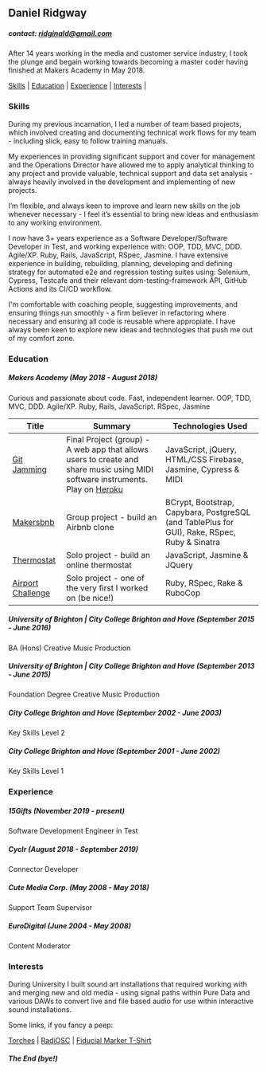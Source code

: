 ## Daniel Ridgway

##### contact: ridginald@gmail.com

After 14 years working in the media and customer service industry, I took the plunge and begain working towards becoming a master coder having finished at Makers Academy in May 2018.

  [Skills](#skills) | [Education](#education) | [Experience](#experience) | [Interests](#interests) |

### Skills

During my previous incarnation, I led a number of team based projects, which involved creating and documenting technical work flows for my team - including slick, easy to follow training manuals.

My experiences in providing significant support and cover for management and the Operations Director have allowed me to apply analytical thinking to any project and provide valuable, technical support and data set analysis - always heavily involved in the development and implementing of new projects.

I’m flexible, and always keen to improve and learn new skills on the job whenever necessary - I feel it’s essential to bring new ideas and enthusiasm to any working environment.

I now have 3+ years experience as a Software Developer/Software Developer in Test, and working experience with: OOP, TDD, MVC, DDD. Agile/XP. Ruby, Rails, JavaScript, RSpec, Jasmine. I have extensive experience in building, rebuilding, planning, developing and defining strategy for automated e2e and regression testing suites using: Selenium, Cypress, Testcafe and their relevant dom-testing-framework API, GitHub Actions and its CI/CD workflow. 

I'm comfortable with coaching people, suggesting improvements, and ensuring things run smoothly - a firm believer in refactoring where necessary and ensuring all code is reusable where appropiate. I have always been keen to explore new ideas and technologies that push me out of my comfort zone.


### Education

##### Makers Academy (May 2018 - August 2018)

Curious and passionate about code. Fast, independent learner. OOP, TDD, MVC, DDD. Agile/XP. Ruby, Rails, JavaScript. RSpec, Jasmine

| Title | Summary | Technologies Used |
|--|--|--|
| [Git Jamming](https://github.com/arsalanabc/git-jamming) | Final Project (group) - A web app that allows users to create and share music using MIDI software instruments. </br> Play on [Heroku ](http://gitjamming8.herokuapp.com/azlan.html)</br>| JavaScript, jQuery, HTML/CSS Firebase, Jasmine, Cypress & MIDI |
| [Makersbnb](https://github.com/simone-smith/makersbnb)| Group project - build an Airbnb clone | BCrypt, Bootstrap, Capybara, PostgreSQL (and TablePlus for GUI), Rake, RSpec, Ruby & Sinatra
| [Thermostat](https://github.com/ridginald/thermostatJS) | Solo project - build an online thermostat | JavaScript, Jasmine & JQuery |
| [Airport Challenge](https://github.com/ridginald/airport_challenge)| Solo project - one of the very first I worked on (be nice!) | Ruby, RSpec, Rake & RuboCop |

##### University of Brighton | City College Brighton and Hove (September 2015 - June 2016)

BA (Hons) Creative Music Production  

##### University of Brighton | City College Brighton and Hove (September 2013 - June 2015)

Foundation Degree Creative Music Production

##### City College Brighton and Hove (September 2002 - June 2003)
Key Skills Level 2

##### City College Brighton and Hove (September 2001 - June 2002)
Key Skills Level 1

### Experience

##### 15Gifts  (November 2019 - present)
Software Development Engineer in Test

##### Cyclr  (August 2018 - September 2019)
Connector Developer

##### Cute Media Corp. (May 2008 - May 2018)
Support Team Supervisor

##### EuroDigital (June 2004 - May 2008)
Content Moderator

### Interests

During University I built sound art installations that required working with and merging new and old media - using signal paths within Pure Data and various DAWs to convert live and file based audio for use within interactive sound installations.

Some links, if you fancy a peep:

[Torches](https://www.youtube.com/watch?v=kfrWW8Wllh8&t=90s) | [RadiOSC](https://www.youtube.com/watch?v=A0Oq5hQ7YQs&t=175s) | [Fiducial Marker T-Shirt](https://www.youtube.com/watch?v=I10gI3G30Yc)

##### The End (bye!)
